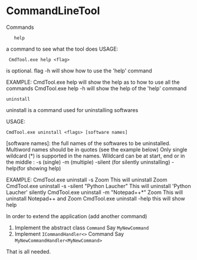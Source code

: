 # CommandLineTool

Commands
```
   help
```
a command to see what the tool does
USAGE:
```
 CmdTool.exe help <flag>
```
<flag> is optional. flag -h will show how to use the 'help' command

EXAMPLE:
CmdTool.exe help    will show the help as to how to use all the commands
CmdTool.exe help -h    will show the help of the 'help' command
     
```
uninstall
```
 
uninstall is a command used for uninstalling softwares

USAGE:
```
CmdTool.exe uninstall <flags> [software names]
```
[software names]: the full names of the softwares to be uninstalled.
                Multiword names should be in quotes (see the example below)
                 Only single wildcard (*) is supported in the names. Wildcard can be at start, end or in the middle
<flags>: -s (single) -m  (multiple) -silent (for silently uninstalling) -help(for showing help)

EXAMPLE:
CmdTool.exe uninstall -s Zoom    This will uninstall Zoom
CmdTool.exe uninstall -s -silent "Python Laucher"    This will uninstall 'Python Laucher' silently
CmdTool.exe uninstall -m "Notepad++\*" Zoom    This will uninstall Notepad++ and Zoom
CmdTool.exe uninstall -help    this will show help

In order to extend the application (add another command)

1. Implement the abstract class `Command` Say `MyNewCommand`
2. Implement `ICommandHandler<>` Command Say `MyNewCommandHandler<MyNewCommand>`

That is all needed.
